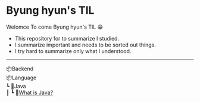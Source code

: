 # Byung hyun's TIL
Welomce To come Byung hyun's TIL 😁
- This repository for to summarize I studied.
- I summarize important and needs to be sorted out things.
- I try hard to summarize only what I understood.

---
📦Backend   
📦Language   
┗ 📂Java   
┃ ┗ 📜<a href = "https://github.com/bhyun08/TIL/blob/main/Language/Java/What%20is%20Java%3F.md">What is Java?</a>
